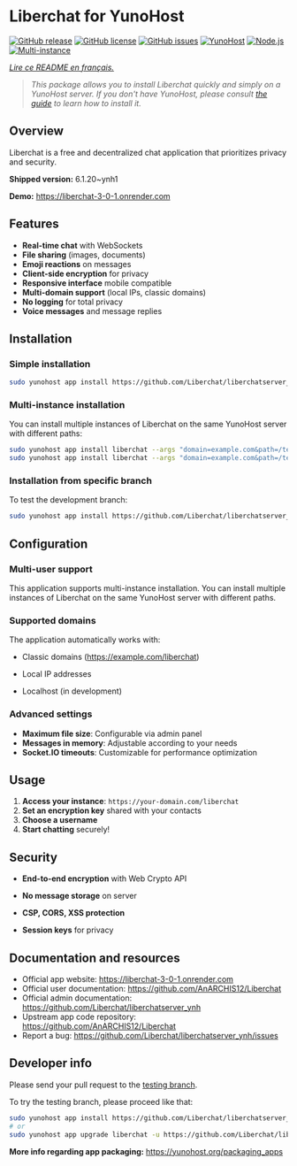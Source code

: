 # Liberchat for YunoHost

[![GitHub release](https://img.shields.io/github/v/release/Liberchat/liberchatserver_ynh?style=flat-square)](https://github.com/Liberchat/liberchatserver_ynh/releases)
[![GitHub license](https://img.shields.io/github/license/Liberchat/liberchatserver_ynh?style=flat-square)](https://github.com/Liberchat/liberchatserver_ynh/blob/main/LICENSE)
[![GitHub issues](https://img.shields.io/github/issues/Liberchat/liberchatserver_ynh?style=flat-square)](https://github.com/Liberchat/liberchatserver_ynh/issues)
[![YunoHost](https://img.shields.io/badge/YunoHost-11.2%2B-blue?style=flat-square)](https://yunohost.org)
[![Node.js](https://img.shields.io/badge/Node.js-18%2B-green?style=flat-square)](https://nodejs.org)
[![Multi-instance](https://img.shields.io/badge/Multi--instance-✓-success?style=flat-square)](https://github.com/Liberchat/liberchatserver_ynh)

*[Lire ce README en français.](./README.md)*

> *This package allows you to install Liberchat quickly and simply on a YunoHost server.*
> *If you don't have YunoHost, please consult [the guide](https://yunohost.org/install) to learn how to install it.*

## Overview

Liberchat is a free and decentralized chat application that prioritizes privacy and security.

**Shipped version:** 6.1.20~ynh1

**Demo:** https://liberchat-3-0-1.onrender.com

## Features

- **Real-time chat** with WebSockets
- **File sharing** (images, documents)
- **Emoji reactions** on messages
- **Client-side encryption** for privacy
- **Responsive interface** mobile compatible
- **Multi-domain support** (local IPs, classic domains)
- **No logging** for total privacy
- **Voice messages** and message replies

## Installation

### Simple installation

```bash
sudo yunohost app install https://github.com/Liberchat/liberchatserver_ynh
```

### Multi-instance installation

You can install multiple instances of Liberchat on the same YunoHost server with different paths:

```bash
sudo yunohost app install liberchat --args "domain=example.com&path=/team1"
sudo yunohost app install liberchat --args "domain=example.com&path=/team2"
```

### Installation from specific branch

To test the development branch:

```bash
sudo yunohost app install https://github.com/Liberchat/liberchatserver_ynh/tree/testing --debug
```

## Configuration

### Multi-user support

This application supports multi-instance installation. You can install multiple instances of Liberchat on the same YunoHost server with different paths.

### Supported domains

The application automatically works with:
- Classic domains (https://example.com/liberchat)

- Local IP addresses
- Localhost (in development)

### Advanced settings

- **Maximum file size**: Configurable via admin panel
- **Messages in memory**: Adjustable according to your needs
- **Socket.IO timeouts**: Customizable for performance optimization

## Usage

1. **Access your instance**: `https://your-domain.com/liberchat`
2. **Set an encryption key** shared with your contacts
3. **Choose a username**
4. **Start chatting** securely!

## Security

- **End-to-end encryption** with Web Crypto API
- **No message storage** on server
- **CSP, CORS, XSS protection**

- **Session keys** for privacy

## Documentation and resources

- Official app website: <https://liberchat-3-0-1.onrender.com>
- Official user documentation: <https://github.com/AnARCHIS12/Liberchat>
- Official admin documentation: <https://github.com/Liberchat/liberchatserver_ynh>
- Upstream app code repository: <https://github.com/AnARCHIS12/Liberchat>
- Report a bug: <https://github.com/Liberchat/liberchatserver_ynh/issues>

## Developer info

Please send your pull request to the [testing branch](https://github.com/Liberchat/liberchatserver_ynh/tree/testing).

To try the testing branch, please proceed like that:

```bash
sudo yunohost app install https://github.com/Liberchat/liberchatserver_ynh/tree/testing --debug
# or
sudo yunohost app upgrade liberchat -u https://github.com/Liberchat/liberchatserver_ynh/tree/testing --debug
```

**More info regarding app packaging:** <https://yunohost.org/packaging_apps>